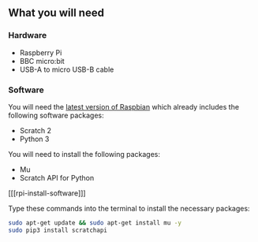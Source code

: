 ## What you will need

### Hardware

* Raspberry Pi
* BBC micro:bit
* USB-A to micro USB-B cable

### Software

You will need the [latest version of Raspbian](https://www.raspberrypi.org/downloads/) which already includes the following software packages:

- Scratch 2
- Python 3

You will need to install the following packages:

- Mu
- Scratch API for Python

[[[rpi-install-software]]]

Type these commands into the terminal to install the necessary packages:

```bash
sudo apt-get update && sudo apt-get install mu -y
sudo pip3 install scratchapi
```

